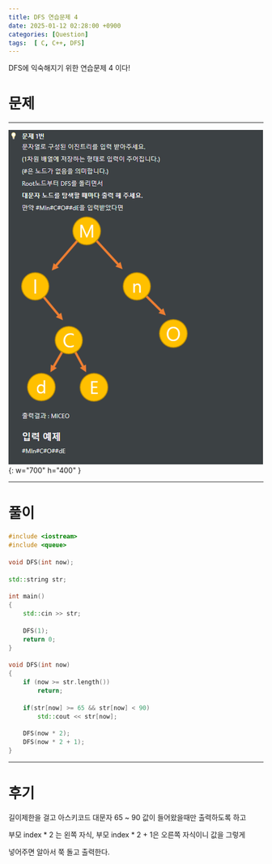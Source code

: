 ```yaml
---
title: DFS 연습문제 4
date: 2025-01-12 02:28:00 +0900
categories: [Question]  
tags:  [ C, C++, DFS]
---
```


DFS에 익숙해지기 위한 연습문제 4 이다!

# 문제   
---------------------------------------
![Desktop View](/assets/img/dfs4.png){: w="700" h="400" }

---------------------------------------

# 풀이

```c++
#include <iostream>
#include <queue>

void DFS(int now);

std::string str;

int main()
{
    std::cin >> str;
    
    DFS(1);
    return 0;
}

void DFS(int now)
{
    if (now >= str.length())
        return;
    
    if(str[now] >= 65 && str[now] < 90)
        std::cout << str[now];
    
    DFS(now * 2);
    DFS(now * 2 + 1);
}
```
---------------------------------------

# 후기

길이제한을 걸고 아스키코드 대문자 65 ~ 90 값이 들어왔을때만 출력하도록 하고

부모 index * 2 는 왼쪽 자식, 부모 index * 2 + 1은 오른쪽 자식이니 값을 그렇게

넣어주면 알아서 쭉 돌고 출력한다.
